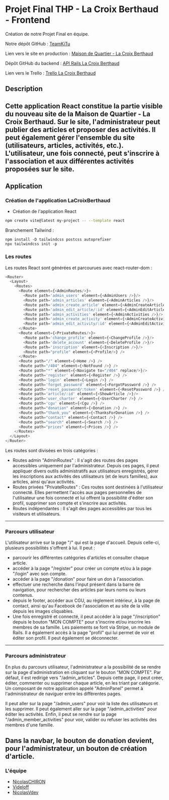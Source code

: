 # Projet Final THP - La Croix Berthaud - Frontend

Création de notre Projet Final en équipe.

Notre dépôt GitHub : [TeamKiTu](https://github.com/TeamKiTu)

Lien vers le site en production : [Maison de Quartier - La Croix Berthaud](https://maison-quartier-croix-berthaud.vercel.app/)

Dépôt GitHub du backend : [API Rails La Croix Berthaud](https://github.com/JiesGame/API_rails_croix_berthaud)

Lien vers le Trello : [Trello La Croix Berthaud](https://trello.com/b/QNTJJxP8/croixberthaud)

## Description

Cette application React constitue la partie visible du nouveau site de la Maison de Quartier - La Croix Berthaud. Sur le site, l'administrateur peut publier des articles et proposer des activités. Il peut également gérer l'ensemble du site (utilisateurs, articles, activités, etc.). L'utilisateur, une fois connecté, peut s'inscrire à l'association et aux différentes activités proposées sur le site.
---------------
## Application

### Création de l'application LaCroixBerthaud

- Création de l'application React

```bash
npm create vite@latest my-project -- --template react
```
Branchement Tailwind :
```
npm install -D tailwindcss postcss autoprefixer
npx tailwindcss init -p
```

### Les routes
Les routes React sont générées et parcourues avec react-router-dom :

```javascript
<Router>
  <Layout>
    <Routes>
      <Route element={<AdminRoutes/>}>
        <Route path='admin_users' element={<AdminUsers />}/>
        <Route path='admin_articles' element={<AdminArticles />}/>
        <Route path='admin_create_article' element={<AdminCreateArticle />}/>
        <Route path='admin_edit_article/:id' element={<AdminEditArticle />}/>
        <Route path='admin_activities' element={<AdminActivities />}/>
        <Route path='admin_create_activity' element={<AdminCreateActivity />}/>
        <Route path='admin_edit_activity/:id' element={<AdminEditActivity />}/>
      </Route>
      <Route element={<PrivateRoutes/>}>
        <Route path='change_profile' element={<ChangeProfile />}/>
        <Route path='delete_account' element={<DeleteProfile />}/>
        <Route path='inscription' element={<Inscription />}/>
        <Route path="profile" element={<Profile/>} />
      </Route>
      <Route path="/" element={<Home />} />
      <Route path="/404" element={<NotFound />} />
      <Route path="*" element={<Navigate to="/404" replace/>}/>
      <Route path='register' element={<Register />} />
      <Route path='login' element={<Login />} />
      <Route path='forgot_password' element={<ForgotPassword />} />
      <Route path='reset_password/:token' element={<ResetPassword />} />
      <Route path='article/:id' element={<ShowArticle />}/>
      <Route path='user_charter' element={<UserCharter />} />
      <Route path='cgu' element={<Cgu />} />
      <Route path="donation" element={<Donation />} />
      <Route path="thank_you" element={<ThanksForDonation />} />
      <Route path="contact" element={<Contact />} />
      <Route path="search" element={<Search />} />
      <Route path="prices" element={<Prices />} />
    </Routes>
  </Layout>
</Router>
```

Les routes sont divisées en trois catégories :

- Routes admin "AdminRoutes" : Il s'agit des routes des pages accessibles uniquement par l'administrateur. Depuis ces pages, il peut appliquer divers outils administratifs aux utilisateurs enregistrés, gérer les inscriptions aux activités des utilisateurs (et de leurs familles), aux articles, ainsi qu'aux activités.
- Routes privées "PrivateRoutes" : Ces routes sont destinées à l'utilisateur connecté. Elles permettent l'accès aux pages personnelles de l'utilisateur une fois connecté et lui offrent la possibilité d'éditer son profil, supprimer son compte et s'inscrire aux activités.
- Routes indépendantes : Il s'agit des pages accessibles par tous les visiteurs et utilisateurs.
---------------
### Parcours utilisateur

L'utilisateur arrive sur la page "/" qui est la page d'accueil. Depuis celle-ci, plusieurs possibilités s'offrent à lui. Il peut :

- parcourir les différentes catégories d'articles et consulter chaque article.
- accéder à la page "/register" pour créer un compte et/ou à la page "/login" avec son compte.
- accéder à la page "/donation" pour faire un don à l'association.
- effectuer une recherche dans l'input présent dans la barre de navigation, pour rechercher des articles par leurs noms ou leurs contenus.
- depuis le footer, accéder aux CGU, au règlement intérieur, à la page de contact, ainsi qu'au Facebook de l'association et au site de la ville depuis les images cliquables.
- Une fois enregistré et connecté, il peut accéder à la page "/inscription" depuis le bouton "MON COMPTE" pour s'inscrire et/ou inscrire les membres de sa famille. Les paiements se font via Stripe, un module de Rails. Il a également accès à la page "profil" qui lui permet de voir et éditer son profil. Il peut également se déconnecter.
---------------
### Parcours administrateur
En plus du parcours utilisateur, l'administrateur a la possibilité de se rendre sur la page d'administration en cliquant sur le bouton "MON COMPTE". Par défaut, il est redirigé vers "/admin_articles". Depuis cette page, il peut créer, éditer, commenter ou supprimer chaque article, en les triant par catégorie. Un composant de notre application appelé "AdminPanel" permet à l'administrateur de naviguer entre les différentes pages.

Il peut aller sur la page "/admin_users" pour voir la liste des utilisateurs et les supprimer. Il peut également aller sur la page "/admin_activities" pour éditer les activités. Enfin, il peut se rendre sur la page "/admin_member_activities" pour voir, valider ou refuser les activités des membres d'une famille.

Dans la navbar, le bouton de donation devient, pour l'administrateur, un bouton de création d'article.
---------------
### L'équipe

- [NicolasCHIRON](https://github.com/NicolasCHIRON)
- [Videloff](https://github.com/Videloff)
- [NicolasVdev](https://github.com/NicolasVdev)
